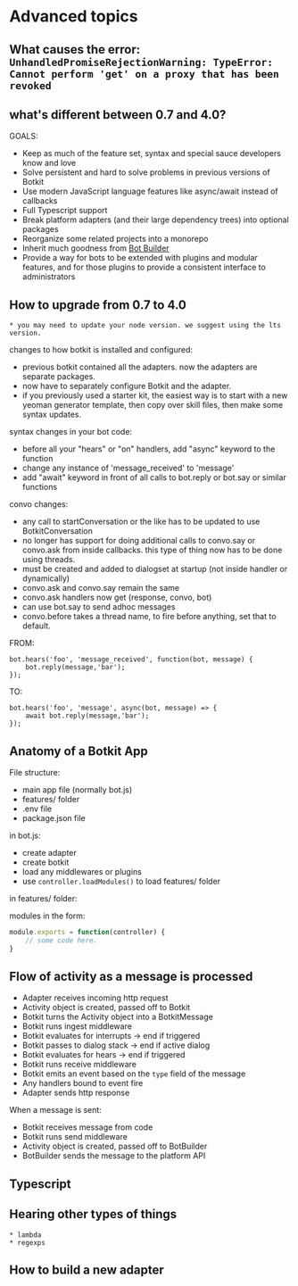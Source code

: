 # Advanced topics

## What causes the error: `UnhandledPromiseRejectionWarning: TypeError: Cannot perform 'get' on a proxy that has been revoked`

## what's different between 0.7 and 4.0?

GOALS:
* Keep as much of the feature set, syntax and special sauce developers know and love
* Solve persistent and hard to solve problems in previous versions of Botkit
* Use modern JavaScript language features like async/await instead of callbacks
* Full Typescript support
* Break platform adapters (and their large dependency trees) into optional packages
* Reorganize some related projects into a monorepo
* Inherit much goodness from [Bot Builder](https://github.com/microsoft/botbuilder-js)
* Provide a way for bots to be extended with plugins and modular features, and for those plugins to provide a consistent interface to administrators



## How to upgrade from 0.7 to 4.0

    * you may need to update your node version. we suggest using the lts version.

changes to how botkit is installed and configured:

* previous botkit contained all the adapters. now the adapters are separate packages.
* now have to separately configure Botkit and the adapter.
* if you previously used a starter kit,  the easiest way is to start with a new yeoman generator template, then copy over skill files, then make some syntax updates.

syntax changes in your bot code:
* before all your "hears" or "on" handlers, add "async" keyword to the function
* change any instance of 'message_received' to 'message'
* add "await" keyword in front of all calls to bot.reply or bot.say or similar functions

convo changes:
* any call to startConversation or the like has to be updated to use BotkitConversation
* no longer has support for doing additional calls to convo.say or convo.ask from inside callbacks. this type of thing now has to be done using threads.
* must be created and added to dialogset at startup (not inside handler or dynamically)
* convo.ask and convo.say remain the same
* convo.ask handlers now get (response, convo, bot)
* can use bot.say to send adhoc messages
* convo.before takes a thread name, to fire before anything, set that to default.

FROM:
```
bot.hears('foo', 'message_received', function(bot, message) { 
    bot.reply(message,'bar');
});
```

TO:
```
bot.hears('foo', 'message', async(bot, message) => { 
    await bot.reply(message,'bar');
});
```

## Anatomy of a Botkit App

File structure:

* main app file (normally bot.js)
* features/ folder
* .env file
* package.json file

in bot.js:

* create adapter
* create botkit
* load any middlewares or plugins
* use `controller.loadModules()` to load features/ folder

in features/ folder:

modules in the form:

```javascript
module.exports = function(controller) {
    // some code here.
}
```
## Flow of activity as a message is processed

* Adapter receives incoming http request
* Activity object is created, passed off to Botkit
* Botkit turns the Activity object into a BotkitMessage
* Botkit runs ingest middleware
* Botkit evaluates for interrupts -> end if triggered
* Botkit passes to dialog stack -> end if active dialog 
* Botkit evaluates for hears -> end if triggered
* Botkit runs receive middleware
* Botkit emits an event based on the `type` field of the message
* Any handlers bound to event fire
* Adapter sends http response

When a message is sent:

* Botkit receives message from code
* Botkit runs send middleware
* Activity object is created, passed off to BotBuilder
* BotBuilder sends the message to the platform API



## Typescript

## Hearing other types of things
    * lambda
    * regexps

## How to build a new adapter